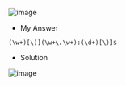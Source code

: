 ![image](https://user-images.githubusercontent.com/68887544/191001166-ffe28be4-e40b-43ec-8a21-8c26a47278be.png)


- My Answer
```
(\w+)[\(](\w+\.\w+):(\d+)[\)]$
```

- Solution

![image](https://user-images.githubusercontent.com/68887544/191001276-02a4ddbf-e048-477f-9ff9-56dd59ceb58b.png)
